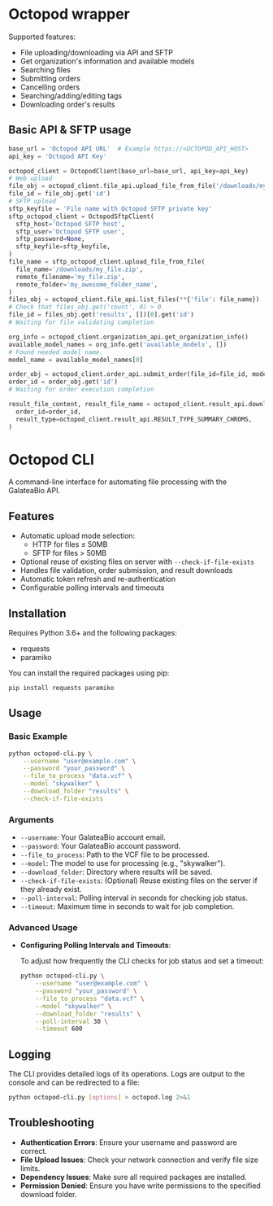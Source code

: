 # Octopod wrapper

Supported features:
* File uploading/downloading via API and SFTP
* Get organization's information and available models
* Searching files
* Submitting orders
* Cancelling orders
* Searching/adding/editing tags
* Downloading order's results

## Basic API & SFTP usage
```python
base_url = 'Octopod API URL'  # Example https://<OCTOPOD_API_HOST>
api_key = 'Octopod API Key'

octopod_client = OctopodClient(base_url=base_url, api_key=api_key)
# Web upload
file_obj = octopod_client.file_api.upload_file_from_file('/downloads/my_file.zip')
file_id = file_obj.get('id')
# SFTP upload
sftp_keyfile = 'File name with Octopod SFTP private key'
sftp_octopod_client = OctopodSftpClient(
  sftp_host='Octopod SFTP host',
  sftp_user='Octopod SFTP user',
  sftp_password=None,
  sftp_keyfile=sftp_keyfile,
)
file_name = sftp_octopod_client.upload_file_from_file(
  file_name='/downloads/my_file.zip',
  remote_filename='my_file.zip',
  remote_folder='my_awesome_folder_name',
)
files_obj = octopod_client.file_api.list_files(**{'file': file_name})
# Check that files_obj.get('count', 0) > 0
file_id = files_obj.get('results', [])[0].get('id')
# Waiting for file validating completion

org_info = octopod_client.organization_api.get_organization_info()
available_model_names = org_info.get('available_models', [])
# Found needed model name.
model_name = available_model_names[0]

order_obj = octopod_client.order_api.submit_order(file_id=file_id, model_name=model_name)
order_id = order_obj.get('id')
# Waiting for order execution completion

result_file_content, result_file_name = octopod_client.result_api.download_result_file(
  order_id=order_id, 
  result_type=octopod_client.result_api.RESULT_TYPE_SUMMARY_CHROMS,
)
```

# Octopod CLI

A command-line interface for automating file processing with the GalateaBio API.

## Features

- Automatic upload mode selection:
  - HTTP for files ≤ 50MB
  - SFTP for files > 50MB
- Optional reuse of existing files on server with `--check-if-file-exists`
- Handles file validation, order submission, and result downloads
- Automatic token refresh and re-authentication
- Configurable polling intervals and timeouts

## Installation

Requires Python 3.6+ and the following packages:

- requests
- paramiko

You can install the required packages using pip:

```bash
pip install requests paramiko
```

## Usage

### Basic Example

```bash
python octopod-cli.py \
    --username "user@example.com" \
    --password "your_password" \
    --file_to_process "data.vcf" \
    --model "skywalker" \
    --download_folder "results" \
    --check-if-file-exists
```

### Arguments

- `--username`: Your GalateaBio account email.
- `--password`: Your GalateaBio account password.
- `--file_to_process`: Path to the VCF file to be processed.
- `--model`: The model to use for processing (e.g., "skywalker").
- `--download_folder`: Directory where results will be saved.
- `--check-if-file-exists`: (Optional) Reuse existing files on the server if they already exist.
- `--poll-interval`: Polling interval in seconds for checking job status.
- `--timeout`: Maximum time in seconds to wait for job completion.

### Advanced Usage

- **Configuring Polling Intervals and Timeouts**:

  To adjust how frequently the CLI checks for job status and set a timeout:

  ```bash
  python octopod-cli.py \
      --username "user@example.com" \
      --password "your_password" \
      --file_to_process "data.vcf" \
      --model "skywalker" \
      --download_folder "results" \
      --poll-interval 30 \
      --timeout 600
  ```

## Logging

The CLI provides detailed logs of its operations. Logs are output to the console and can be redirected to a file:

```bash
python octopod-cli.py [options] > octopod.log 2>&1
```

## Troubleshooting

- **Authentication Errors**: Ensure your username and password are correct.
- **File Upload Issues**: Check your network connection and verify file size limits.
- **Dependency Issues**: Make sure all required packages are installed.
- **Permission Denied**: Ensure you have write permissions to the specified download folder.
